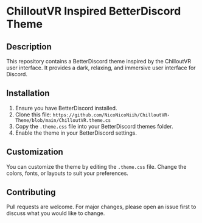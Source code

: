 # ChilloutVR Inspired BetterDiscord Theme

## Description

This repository contains a BetterDiscord theme inspired by the ChilloutVR user interface. It provides a dark, relaxing, and immersive user interface for Discord.

## Installation

1. Ensure you have BetterDiscord installed.
2. Clone this file: `https://github.com/NicoNicoNiih/ChilloutVR-Theme/blob/main/ChilloutVR.theme.cs`
3. Copy the `.theme.css` file into your BetterDiscord themes folder.
4. Enable the theme in your BetterDiscord settings.

## Customization

You can customize the theme by editing the `.theme.css` file. Change the colors, fonts, or layouts to suit your preferences.

## Contributing

Pull requests are welcome. For major changes, please open an issue first to discuss what you would like to change.
